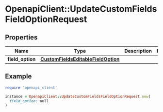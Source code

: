 # OpenapiClient::UpdateCustomFieldsFieldOptionRequest

## Properties

| Name | Type | Description | Notes |
| ---- | ---- | ----------- | ----- |
| **field_option** | [**CustomFieldsEditableFieldOption**](CustomFieldsEditableFieldOption.md) |  |  |

## Example

```ruby
require 'openapi_client'

instance = OpenapiClient::UpdateCustomFieldsFieldOptionRequest.new(
  field_option: null
)
```

